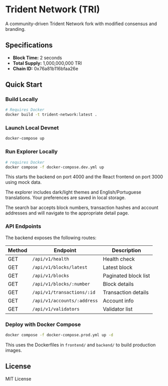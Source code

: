 # Trident Network (TRI)

A community-driven Trident Network fork with modified consensus and branding.

## Specifications
- **Block Time:** 2 seconds
- **Total Supply:** 1,000,000,000 TRI
- **Chain ID:** 0x76a81b116bfaa26e

## Quick Start

### Build Locally
```bash
# Requires Docker
docker build -t trident-network:latest .
```

### Launch Local Devnet
```bash
docker-compose up
```

### Run Explorer Locally
```bash
# requires Docker
docker compose -f docker-compose.dev.yml up
```

This starts the backend on port 4000 and the React frontend on port 3000 using mock data.

The explorer includes dark/light themes and English/Portuguese translations. Your preferences are saved in local storage.

The search bar accepts block numbers, transaction hashes and account addresses and will navigate to the appropriate detail page.

### API Endpoints

The backend exposes the following routes:

| Method | Endpoint | Description |
| ------ | -------- | ----------- |
| GET | `/api/v1/health` | Health check |
| GET | `/api/v1/blocks/latest` | Latest block |
| GET | `/api/v1/blocks` | Paginated block list |
| GET | `/api/v1/blocks/:number` | Block details |
| GET | `/api/v1/transactions/:id` | Transaction details |
| GET | `/api/v1/accounts/:address` | Account info |
| GET | `/api/v1/validators` | Validator list |

### Deploy with Docker Compose
```bash
docker compose -f docker-compose.prod.yml up -d
```
This uses the Dockerfiles in `frontend/` and `backend/` to build production images.

## License

MIT License
